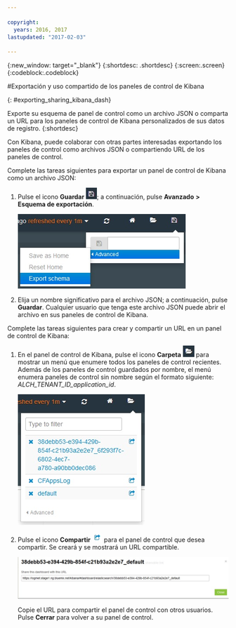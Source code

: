 ```yaml
---

copyright:
  years: 2016, 2017
lastupdated: "2017-02-03"

---
```


<!-- Common attributes used in the template are defined as follows: -->
{:new_window: target="_blank"}
{:shortdesc: .shortdesc}
{:screen:.screen}
{:codeblock:.codeblock}


#Exportación y uso compartido de los paneles de control de Kibana
<!-- for example, Uploading your data -->
{: #exporting_sharing_kibana_dash}
<!-- Provide an appropriate ID above -->

<!-- The short description section should include a sentence describing why this task is needed. For search engine optimization, include the service long name and "Bluemix". For example: -->

Exporte su esquema de panel de control como un archivo JSON o comparta un URL para los paneles de control de Kibana personalizados de sus datos de registro. 
{:shortdesc}

<!-- Include a sentence to briefly introduce the steps/subtopics. Example: -->
Con Kibana, puede colaborar con otras partes interesadas exportando los paneles de control como archivos JSON o compartiendo URL de los paneles de control.

Complete las tareas siguientes para exportar un panel de control de Kibana como un archivo JSON:

1. Pulse el icono **Guardar** ![icono Guardar](images/logging_save.jpg); a continuación, pulse **Avanzado** **>** **Esquema de exportación**.

    ![Exportar panel de control como un archivo JSON](images/logging_export_json.jpg)

2. Elija un nombre significativo para el archivo JSON; a continuación, pulse **Guardar**. Cualquier usuario que tenga este archivo JSON puede abrir el archivo en sus paneles de control de Kibana. 

Complete las tareas siguientes para crear y compartir un URL en un panel de control de Kibana:

1. En el panel de control de Kibana, pulse el icono **Carpeta** ![icono Carpeta](images/logging_folder.jpg) para mostrar un menú que enumere todos los paneles de control recientes. Además de los paneles de control guardados por nombre, el menú enumera paneles de control sin nombre según el formato siguiente: *ALCH_TENANT_ID_application_id*. 

    ![Lista de paneles de control](images/logging_list_of_dashboards.jpg)

2. Pulse el icono **Compartir** ![icono Compartir](images/logging_create_url.jpg) para el panel de control que desea compartir. Se creará y se mostrará un URL compartible. 

    ![Panel de URL compartible](images/logging_shareable_link_popup.jpg)

    Copie el URL para compartir el panel de control con otros usuarios. Pulse **Cerrar** para volver a su panel de control.

